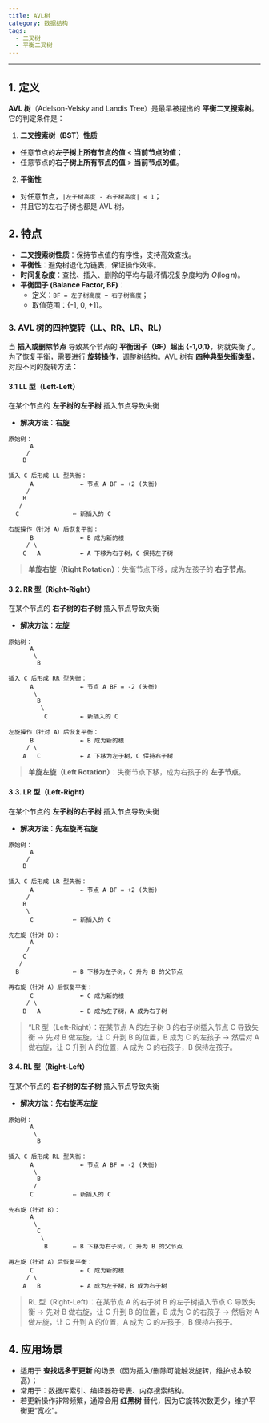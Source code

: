 ```yaml
---
title: AVL树
category: 数据结构
tags:
  - 二叉树
  - 平衡二叉树
---
```


---

## 1. 定义

**AVL 树**（Adelson-Velsky and Landis Tree）是最早被提出的 **平衡二叉搜索树**。  
它的判定条件是：  

1.  **二叉搜索树（BST）性质**  
   - 任意节点的**左子树上所有节点的值** < **当前节点的值**；  
   - 任意节点的**右子树上所有节点的值** > **当前节点的值**。  

2.  **平衡性**  
   - 对任意节点，`|左子树高度 - 右子树高度| ≤ 1`；  
   - 并且它的左右子树也都是 AVL 树。  


## 2. 特点

- **二叉搜索树性质**：保持节点值的有序性，支持高效查找。  
- **平衡性**：避免树退化为链表，保证操作效率。  
- **时间复杂度**：查找、插入、删除的平均与最坏情况复杂度均为 $O(\log n)$。  
- **平衡因子 (Balance Factor, BF)**：  
  - 定义：`BF = 左子树高度 − 右子树高度`；  
  - 取值范围：{-1, 0, +1}。  

### 3. AVL 树的四种旋转（LL、RR、LR、RL）

当 **插入或删除节点** 导致某个节点的 **平衡因子（BF）超出 {-1,0,1}**，树就失衡了。为了恢复平衡，需要进行 **旋转操作**，调整树结构。AVL 树有 **四种典型失衡类型**，对应不同的旋转方法：

#### 3.1  LL 型（Left-Left）

在某个节点的 **左子树的左子树** 插入节点导致失衡

- **解决方法**：**右旋**

```
原始树：
      A
     /
    B

插入 C 后形成 LL 型失衡：
      A             ← 节点 A BF = +2 (失衡)
     /
    B
   /
  C               ← 新插入的 C

右旋操作（针对 A）后恢复平衡：
      B             ← B 成为新的根
     / \
    C   A           ← A 下移为右子树，C 保持左子树
```

> **单旋右旋（Right Rotation）**：失衡节点下移，成为左孩子的 **右子节点**。

#### 3.2. RR 型（Right-Right）

在某个节点的 **右子树的右子树** 插入节点导致失衡

- **解决方法**：**左旋**

```
原始树：
      A
       \
        B

插入 C 后形成 RR 型失衡：
      A             ← 节点 A BF = -2 (失衡)
       \
        B
         \
          C         ← 新插入的 C

左旋操作（针对 A）后恢复平衡：
      B             ← B 成为新的根
     / \
    A   C           ← A 下移为左子树，C 保持右子树
```

> **单旋左旋（Left Rotation）**：失衡节点下移，成为右孩子的 **左子节点**。

#### 3.3. LR 型（Left-Right）

在某个节点的 **左子树的右子树** 插入节点导致失衡

- **解决方法**：**先左旋再右旋**

```
原始树：
      A
     /
    B

插入 C 后形成 LR 型失衡：
      A             ← 节点 A BF = +2 (失衡)
     /
    B
     \
      C           ← 新插入的 C

先左旋（针对 B）：
      A
     /
    C
   /
  B               ← B 下移为左子树，C 升为 B 的父节点

再右旋（针对 A）后恢复平衡：
      C             ← C 成为新的根
     / \
    B   A           ← B 成为左子树，A 成为右子树

```

> “LR 型（Left-Right）：在某节点 A 的左子树 B 的右子树插入节点 C 导致失衡 → 先对 B 做左旋，让 C 升到 B 的位置，B 成为 C 的左孩子 → 然后对 A 做右旋，让 C 升到 A 的位置，A 成为 C 的右孩子，B 保持左孩子。

#### 3.4. RL 型（Right-Left）

在某个节点的 **右子树的左子树** 插入节点导致失衡

- **解决方法**：**先右旋再左旋**

```
原始树：
      A
       \
        B

插入 C 后形成 RL 型失衡：
      A             ← 节点 A BF = -2 (失衡)
       \
        B
       /
      C           ← 新插入的 C

先右旋（针对 B）：
      A
       \
        C
         \
          B       ← B 下移为右子树，C 升为 B 的父节点

再左旋（针对 A）后恢复平衡：
      C             ← C 成为新的根
     / \
    A   B           ← A 成为左子树，B 成为右子树
```

> RL 型（Right-Left）：在某节点 A 的右子树 B 的左子树插入节点 C 导致失衡 → 先对 B 做右旋，让 C 升到 B 的位置，B 成为 C 的右孩子 → 然后对 A 做左旋，让 C 升到 A 的位置，A 成为 C 的左孩子，B 保持右孩子。

## 4. 应用场景

- 适用于 **查找远多于更新** 的场景（因为插入/删除可能触发旋转，维护成本较高）；  
- 常用于：数据库索引、编译器符号表、内存搜索结构。  
- 若更新操作非常频繁，通常会用 **红黑树** 替代，因为它旋转次数更少，维护平衡更“宽松”。  
